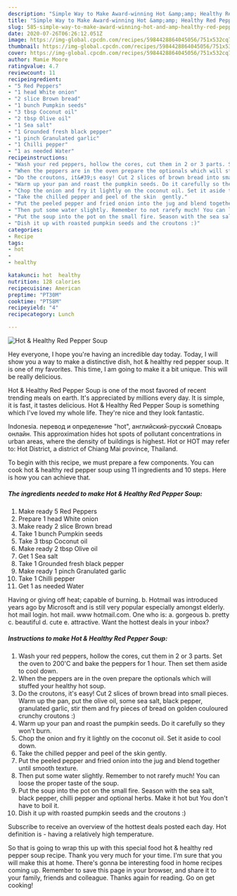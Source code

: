 ```yaml
---
description: "Simple Way to Make Award-winning Hot &amp;amp; Healthy Red Pepper Soup"
title: "Simple Way to Make Award-winning Hot &amp;amp; Healthy Red Pepper Soup"
slug: 585-simple-way-to-make-award-winning-hot-and-amp-healthy-red-pepper-soup
date: 2020-07-26T06:26:12.051Z
image: https://img-global.cpcdn.com/recipes/5984428864045056/751x532cq70/hot-healthy-red-pepper-soup-recipe-main-photo.jpg
thumbnail: https://img-global.cpcdn.com/recipes/5984428864045056/751x532cq70/hot-healthy-red-pepper-soup-recipe-main-photo.jpg
cover: https://img-global.cpcdn.com/recipes/5984428864045056/751x532cq70/hot-healthy-red-pepper-soup-recipe-main-photo.jpg
author: Mamie Moore
ratingvalue: 4.7
reviewcount: 11
recipeingredient:
- "5 Red Peppers"
- "1 head White onion"
- "2 slice Brown bread"
- "1 bunch Pumpkin seeds"
- "3 tbsp Coconut oil"
- "2 tbsp Olive oil"
- "1 Sea salt"
- "1 Grounded fresh black pepper"
- "1 pinch Granulated garlic"
- "1 Chilli pepper"
- "1 as needed Water"
recipeinstructions:
- "Wash your red peppers, hollow the cores, cut them in 2 or 3 parts. Set the oven to 200&#39;C and bake the peppers for 1 hour. Then set them aside to cool down."
- "When the peppers are in the oven prepare the optionals which will stuffed your healthy hot soup."
- "Do the croutons, it&#39;s easy! Cut 2 slices of brown bread into small pieces. Warm up the pan, put the olive oil, some sea salt, black pepper, granulated garlic, stir them and fry pieces of bread on golden couloured crunchy croutons :)"
- "Warm up your pan and roast the pumpkin seeds. Do it carefully so they won&#39;t burn."
- "Chop the onion and fry it lightly on the coconut oil. Set it aside to cool down."
- "Take the chilled pepper and peel of the skin  gently."
- "Put the peeled pepper and fried onion into the jug and blend together until smooth texture."
- "Then put some water slightly. Remember to not rarefy much! You can loose the proper taste of the soup."
- "Put the soup into the pot on the small fire. Season with the sea salt, black pepper, chilli pepper and optional herbs. Make it hot but You don&#39;t have to boil it."
- "Dish it up with roasted pumpkin seeds and the croutons :)"
categories:
- Recipe
tags:
- hot
- 
- healthy

katakunci: hot  healthy 
nutrition: 128 calories
recipecuisine: American
preptime: "PT30M"
cooktime: "PT58M"
recipeyield: "4"
recipecategory: Lunch

---
```



![Hot &amp; Healthy Red Pepper Soup](https://img-global.cpcdn.com/recipes/5984428864045056/751x532cq70/hot-healthy-red-pepper-soup-recipe-main-photo.jpg)

Hey everyone, I hope you're having an incredible day today. Today, I will show you a way to make a distinctive dish, hot &amp; healthy red pepper soup. It is one of my favorites. This time, I am going to make it a bit unique. This will be really delicious.

Hot &amp; Healthy Red Pepper Soup is one of the most favored of recent trending meals on earth. It's appreciated by millions every day. It is simple, it is fast, it tastes delicious. Hot &amp; Healthy Red Pepper Soup is something which I've loved my whole life. They're nice and they look fantastic.

Indonesia. перевод и определение &#34;hot&#34;, английский-русский Словарь онлайн. This approximation hides hot spots of pollutant concentrations in urban areas, where the density of buildings is highest. Hot or HOT may refer to: Hot District, a district of Chiang Mai province, Thailand.


To begin with this recipe, we must prepare a few components. You can cook hot &amp; healthy red pepper soup using 11 ingredients and 10 steps. Here is how you can achieve that.

<!--inarticleads1-->

##### The ingredients needed to make Hot &amp; Healthy Red Pepper Soup:

1. Make ready 5 Red Peppers
1. Prepare 1 head White onion
1. Make ready 2 slice Brown bread
1. Take 1 bunch Pumpkin seeds
1. Take 3 tbsp Coconut oil
1. Make ready 2 tbsp Olive oil
1. Get 1 Sea salt
1. Take 1 Grounded fresh black pepper
1. Make ready 1 pinch Granulated garlic
1. Take 1 Chilli pepper
1. Get 1 as needed Water


Having or giving off heat; capable of burning. b. Hotmail was introduced years ago by Microsoft and is still very popular especially amongst elderly. hot mail login. hot mail. www hotmail.com. One who is: a. gorgeous b. pretty c. beautiful d. cute e. attractive. Want the hottest deals in your inbox? 

<!--inarticleads2-->

##### Instructions to make Hot &amp; Healthy Red Pepper Soup:

1. Wash your red peppers, hollow the cores, cut them in 2 or 3 parts. Set the oven to 200&#39;C and bake the peppers for 1 hour. Then set them aside to cool down.
1. When the peppers are in the oven prepare the optionals which will stuffed your healthy hot soup.
1. Do the croutons, it&#39;s easy! Cut 2 slices of brown bread into small pieces. Warm up the pan, put the olive oil, some sea salt, black pepper, granulated garlic, stir them and fry pieces of bread on golden couloured crunchy croutons :)
1. Warm up your pan and roast the pumpkin seeds. Do it carefully so they won&#39;t burn.
1. Chop the onion and fry it lightly on the coconut oil. Set it aside to cool down.
1. Take the chilled pepper and peel of the skin  gently.
1. Put the peeled pepper and fried onion into the jug and blend together until smooth texture.
1. Then put some water slightly. Remember to not rarefy much! You can loose the proper taste of the soup.
1. Put the soup into the pot on the small fire. Season with the sea salt, black pepper, chilli pepper and optional herbs. Make it hot but You don&#39;t have to boil it.
1. Dish it up with roasted pumpkin seeds and the croutons :)


Subscribe to receive an overview of the hottest deals posted each day. Hot definition is - having a relatively high temperature. 

So that is going to wrap this up with this special food hot &amp; healthy red pepper soup recipe. Thank you very much for your time. I'm sure that you will make this at home. There's gonna be interesting food in home recipes coming up. Remember to save this page in your browser, and share it to your family, friends and colleague. Thanks again for reading. Go on get cooking!
